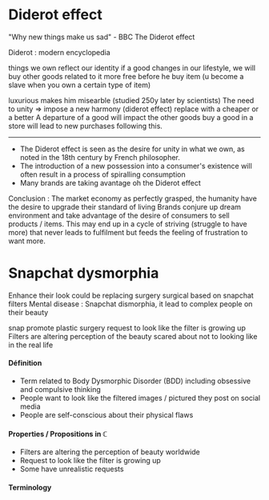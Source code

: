 # Diderot effect
"Why new things make us sad" - BBC
The Diderot effect

Diderot : modern encyclopedia 

things we own reflect our identity
if a good changes in our lifestyle, we will buy other goods related to it
more free before he buy item (u become a slave when you own a certain type of item)


luxurious makes him misearble (studied 250y later by scientists)
The need to unity => impose a new harmony (diderot effect)
replace with a cheaper or a better
A departure of a good will impact the other goods
buy a good in a store will lead to new purchases following this. 

___
- The Diderot effect is seen as the desire for unity in what we own, as noted in the 18th century by French philosopher.
- The introduction of a new possession into a consumer's existence will often result in a process of spiralling consumption 
- Many brands are taking avantage oh the Diderot effect

Conclusion : 
The market economy as perfectly grasped, the humanity have the desire to upgrade their standard of living 
Brands conjure up dream environment and take advantage of the desire of consumers to sell products / items. 
This may end up in a cycle of striving (struggle to have more) that never leads to fulfilment but feeds the feeling of frustration to want more. 

# Snapchat dysmorphia
Enhance their look could be replacing surgery
surgical based on snapchat filters
Mental disease : Snapchat dismorphia, it lead to complex people on their beauty

snap promote plastic surgery
request to look like the filter is growing up
Filters are altering perception of the beauty
scared about not to looking like in the real life

#### Définition
- Term related to Body Dysmorphic Disorder (BDD) including obsessive and compulsive thinking 
- People want to look like the filtered images / pictured they post on social media
- People are self-conscious about their physical flaws

#### Properties / Propositions in $\mathbb{C}$
- Filters are altering the perception of beauty worldwide
- Request to look like the filter is growing up
- Some have unrealistic requests

#### Terminology

